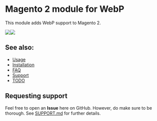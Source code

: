 # Magento 2 module for WebP
This module adds WebP support to Magento 2.

<img src="https://img.shields.io/packagist/dt/yireo/magento2-webp2"/><img src="https://img.shields.io/packagist/v/yireo/magento2-webp2"/>

## See also:
- [Usage](USAGE.md)
- [Installation](INSTALL.md)
- [FAQ](FAQ.md)
- [Support](SUPPORT.md)
- [TODO](TODO.md)

## Requesting support
Feel free to open an **Issue** here on GitHub. However, do make sure to be thorough. See [SUPPORT.md](SUPPORT.md) for further details.
